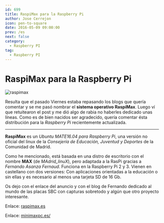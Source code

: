 ```yaml
---
id: 699
title: RaspiMax para la Raspberry Pi
author: Jose Cerrejon
icon: pen-to-square
date: 2016-05-09 09:00:00
prev: /es
next: false
category:
  - Raspberry PI
tag:
  - Raspberry PI
---
```


# RaspiMax para la Raspberry Pi

![raspimax](/images/2016/05/raspimax.png)

Resulta que el pasado Viernes estaba repasando los blogs que quería comentar y se me pasó nombrar el **sistema operativo RaspiMax**. Luego ví que retuitearon el post y me dió algo de rabia no haberles dedicado unas líneas. Como es de bien nacidos ser agradecido, quería comentar  ésta distribución para la *Raspberry Pi* recientemente actualizada.

- - -
**RaspiMax** es un *Ubuntu MATE16.04 para Raspberry Pi*, una versión no oficial del linux de la *Consejería de Educación, Juventud y Deportes* de la Comunidad de Madrid.

Como he mencionado, está basada en una distro de escritorio con el nombre **MAX** (de *MAdrid_linuX*), pero adaptada a la RasPi gracias a *Fernando Asanza Fernaud*. Funciona en la Raspberry Pi 2 y 3. Vienen en castellano con dos versiones: Con aplicaciones orientadas a la educación o sin ellas y es necesario al menos una tarjeta SD de 16 Gb.

Os dejo con el enlace del anuncio y con el blog de Fernando dedicado al mundo de las placas SBC con capturas sobretodo y algún que otro proyecto interesante.

Enlace: [raspimax.es](http://raspimax.es)

Enlace: [minimaxpc.es/](http://minimaxpc.es/)